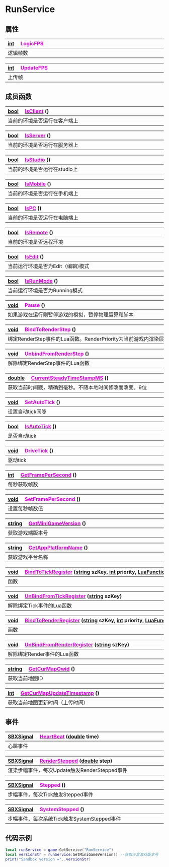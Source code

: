 # RunService

## 属性

|<div style="width:700px">[int](/Api/DataType/Number.md) &emsp;<font color="dd00dd">LogicFPS</font></div>|
|:---|
|逻辑帧数|

|<div style="width:700px">[int](/Api/DataType/Number.md) &emsp;<font color="dd00dd">UpdateFPS</font></div>|
|:---|
|上传帧|

## 成员函数

|<div style="width:700px">[bool](/Api/DataType/Bool.md) &emsp;[<font color="dd00dd">IsClient</font>](/Api/Classes/Service/RunService_F/IsClient.md) ()</div>|
|:---|
|当前的环境是否运行在客户端上|

|<div style="width:700px">[bool](/Api/DataType/Bool.md) &emsp;[<font color="dd00dd">IsServer</font>](/Api/Classes/Service/RunService_F/IsServer.md) ()</div>|
|:---|
|当前的环境是否运行在服务器上|

|<div style="width:700px">[bool](/Api/DataType/Bool.md) &emsp;[<font color="dd00dd">IsStudio</font>](/Api/Classes/Service/RunService_F/IsStudio.md) ()</div>|
|:---|
|当前的环境是否运行在studio上|

|<div style="width:700px">[bool](/Api/DataType/Bool.md) &emsp;[<font color="dd00dd">IsMobile</font>](/Api/Classes/Service/RunService_F/IsMobile.md) ()</div>|
|:---|
|当前的环境是否运行在手机端上|

|<div style="width:700px">[bool](/Api/DataType/Bool.md) &emsp;[<font color="dd00dd">IsPC</font>](/Api/Classes/Service/RunService_F/IsPC.md) ()</div>|
|:---|
|当前的环境是否运行在电脑端上|

|<div style="width:700px">[bool](/Api/DataType/Bool.md) &emsp;[<font color="dd00dd">IsRemote</font>](/Api/Classes/Service/RunService_F/IsRemote.md) ()</div>|
|:---|
|当前的环境是否远程环境|

|<div style="width:700px">[bool](/Api/DataType/Bool.md) &emsp;[<font color="dd00dd">IsEdit</font>](/Api/Classes/Service/RunService_F/IsEdit.md) ()</div>|
|:---|
|当前运行环境是否为Edit（编辑)模式|

|<div style="width:700px">[bool](/Api/DataType/Bool.md) &emsp;[<font color="dd00dd">IsRunMode</font>](/Api/Classes/Service/RunService_F/IsRunMode.md) ()</div>|
|:---|
|当前运行环境是否为Running模式|

|<div style="width:700px">[void](/Api/DataType/Void.md) &emsp;<font color="dd00dd">Pause</font> ()</div>|
|:---|
|如果游戏在运行则暂停游戏的模拟，暂停物理运算和脚本|

|<div style="width:700px">[void](/Api/DataType/Void.md) &emsp;<font color="dd00dd">BindToRenderStep</font> ()</div>|
|:---|
|绑定RenderStep事件的Lua函数。RenderPriority为当前游戏内渲染层级，可根据需要进行插入|

|<div style="width:700px">[void](/Api/DataType/Void.md) &emsp;<font color="dd00dd">UnbindFromRenderStep</font> ()</div>|
|:---|
|解除绑定RenderStep事件的Lua函数|

|<div style="width:700px">[double](/Api/Enums/double.md) &emsp;[<font color="dd00dd">CurrentSteadyTimeStampMS</font>](/Api/Classes/Service/RunService_F/CurrentSteadyTimeStampMS.md) ()</div>|
|:---|
|获取当前时间戳，精确到毫秒。不随本地时间修改而改变。9位|

|<div style="width:700px">[void](/Api/DataType/Void.md) &emsp;<font color="dd00dd">SetAutoTick</font> ()</div>|
|:---|
|设置自动tick间隙|

|<div style="width:700px">[bool](/Api/DataType/Bool.md) &emsp;[<font color="dd00dd">IsAutoTick</font>](/Api/Classes/Service/RunService_F/IsAutoTick.md) ()</div>|
|:---|
|是否自动tick|

|<div style="width:700px">[void](/Api/DataType/Void.md) &emsp;<font color="dd00dd">DriveTick</font> ()</div>|
|:---|
|驱动tick|

|<div style="width:700px">[int](/Api/DataType/Number.md) &emsp;[<font color="dd00dd">GetFramePerSecond</font>](/Api/Classes/Service/RunService_F/GetFramePerSecond.md) ()</div>|
|:---|
|每秒获取帧数|

|<div style="width:700px">[void](/Api/DataType/Void.md) &emsp;<font color="dd00dd">SetFramePerSecond</font> ()</div>|
|:---|
|设置每秒帧数值|

|<div style="width:700px">[string](/Api/DataType/String.md) &emsp;[<font color="dd00dd">GetMiniGameVersion</font>](/Api/Classes/Service/RunService_F/GetMiniGameVersion.md) ()</div>|
|:---|
|获取游戏端版本号|

|<div style="width:700px">[string](/Api/DataType/String.md) &emsp;[<font color="dd00dd">GetAppPlatformName</font>](/Api/Classes/Service/RunService_F/GetAppPlatformName.md) ()</div>|
|:---|
|获取游戏平台名称|

|<div style="width:700px">[void](/Api/DataType/Void.md) &emsp;[<font color="dd00dd">BindToTickRegister</font>](/Api/Classes/Service/RunService_F/BindToTickRegister.md) ([string](/Api/DataType/String.md) szKey, [int](/Api/DataType/Number.md) priority, [LuaFunction](/Api/Enums/LuaFunction.md) func)</div>|
|:---|
|函数|

|<div style="width:700px">[void](/Api/DataType/Void.md) &emsp;[<font color="dd00dd">UnBindFromTickRegister</font>](/Api/Classes/Service/RunService_F/UnBindFromTickRegister.md) ([string](/Api/DataType/String.md) szKey)</div>|
|:---|
|解除绑定Tick事件的Lua函数|

|<div style="width:700px">[void](/Api/DataType/Void.md) &emsp;[<font color="dd00dd">BindToRenderRegister</font>](/Api/Classes/Service/RunService_F/BindToRenderRegister.md) ([string](/Api/DataType/String.md) szKey, [int](/Api/DataType/Number.md) priority, [LuaFunction](/Api/Enums/LuaFunction.md) func)</div>|
|:---|
|函数|

|<div style="width:700px">[void](/Api/DataType/Void.md) &emsp;[<font color="dd00dd">UnBindFromRenderRegister</font>](/Api/Classes/Service/RunService_F/UnBindFromRenderRegister.md) ([string](/Api/DataType/String.md) szKey)</div>|
|:---|
|解除绑定Render事件的Lua函数|

|<div style="width:700px">[string](/Api/DataType/String.md) &emsp;[<font color="dd00dd">GetCurMapOwid</font>](/Api/Classes/Service/RunService_F/GetCurMapOwid.md) ()</div>|
|:---|
|获取当前地图ID|

|<div style="width:700px">[int](/Api/DataType/Number.md) &emsp;[<font color="dd00dd">GetCurMapUpdateTimestamp</font>](/Api/Classes/Service/RunService_F/GetCurMapUpdateTimestamp.md) ()</div>|
|:---|
|获取当前地图更新时间（上传时间）|

## 事件

|<div style="width:700px">[SBXSignal](/Api/DataType/SBXSignal.md) &emsp;[<font color="dd00dd">HeartBeat</font>](/Api/Classes/Service/RunService_F/HeartBeat.md) ([double](/Api/Enums/double.md) time)</div>|
|:---|
|心跳事件|

|<div style="width:700px">[SBXSignal](/Api/DataType/SBXSignal.md) &emsp;[<font color="dd00dd">RenderStepped</font>](/Api/Classes/Service/RunService_F/RenderStepped.md) ([double](/Api/Enums/double.md) step)</div>|
|:---|
|渲染步幅事件，每次Update触发RenderStepped事件|

|<div style="width:700px">[SBXSignal](/Api/DataType/SBXSignal.md) &emsp;<font color="dd00dd">Stepped</font> ()</div>|
|:---|
|步幅事件，每次Tick触发Stepped事件|

|<div style="width:700px">[SBXSignal](/Api/DataType/SBXSignal.md) &emsp;<font color="dd00dd">SystemStepped</font> ()</div>|
|:---|
|步幅事件，每次系统Tick触发SystemStepped事件|

## 代码示例

```lua
local runService = game:GetService("RunService")
local versionStr = runService:GetMiniGameVersion() --获取沙盒游戏版本号
print("Sandbox version ="..versionStr)
```